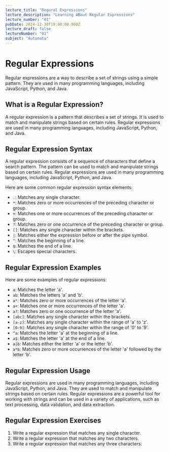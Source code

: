 ```yaml
---
lecture_title: "Regural Expressions"
lecture_description: "Learning ABout Regular Expressions"
lecture_number: "01"
pubDate: 2024-12-30T19:00:00.000Z
lecture_draft: false
lectureNumber: "01"
subject: "Automata"
---
```


# Regular Expressions

Regular expressions are a way to describe a set of strings using a simple pattern. They are used in many programming languages, including JavaScript, Python, and Java.

## What is a Regular Expression?

A regular expression is a pattern that describes a set of strings. It is used to match and manipulate strings based on certain rules. Regular expressions are used in many programming languages, including JavaScript, Python, and Java.

## Regular Expression Syntax

A regular expression consists of a sequence of characters that define a search pattern. The pattern can be used to match and manipulate strings based on certain rules. Regular expressions are used in many programming languages, including JavaScript, Python, and Java.

Here are some common regular expression syntax elements:

- `.`: Matches any single character.
- `*`: Matches zero or more occurrences of the preceding character or group.
- `+`: Matches one or more occurrences of the preceding character or group.
- `?`: Matches zero or one occurrence of the preceding character or group.
- `[]`: Matches any single character within the brackets.
- `|`: Matches either the expression before or after the pipe symbol.
- `^`: Matches the beginning of a line.
- `$`: Matches the end of a line.
- `\`: Escapes special characters.

## Regular Expression Examples

Here are some examples of regular expressions:

- `a`: Matches the letter 'a'.
- `ab`: Matches the letters 'a' and 'b'.
- `a*`: Matches zero or more occurrences of the letter 'a'.
- `a+`: Matches one or more occurrences of the letter 'a'.
- `a?`: Matches zero or one occurrence of the letter 'a'.
- `[abc]`: Matches any single character within the brackets.
- `[a-z]`: Matches any single character within the range of 'a' to 'z'.
- `[0-9]`: Matches any single character within the range of '0' to '9'.
- `^a`: Matches the letter 'a' at the beginning of a line.
- `a$`: Matches the letter 'a' at the end of a line.
- `a|b`: Matches either the letter 'a' or the letter 'b'.
- `a*b`: Matches zero or more occurrences of the letter 'a' followed by the letter 'b'.

## Regular Expression Usage

Regular expressions are used in many programming languages, including JavaScript, Python, and Java. They are used to match and manipulate strings based on certain rules. Regular expressions are a powerful tool for working with strings and can be used in a variety of applications, such as text processing, data validation, and data extraction.

## Regular Expression Exercises

1. Write a regular expression that matches any single character.
2. Write a regular expression that matches any two characters.
3. Write a regular expression that matches any three characters.
